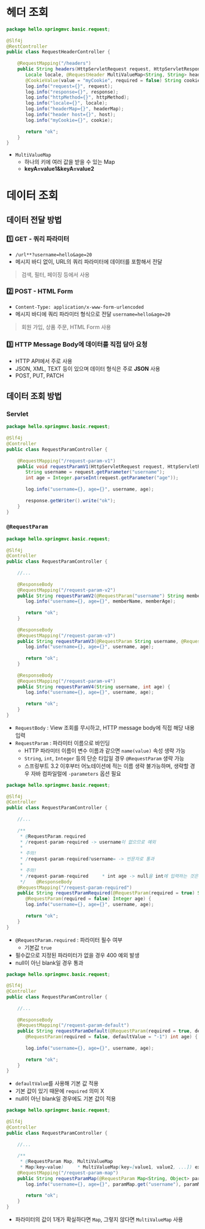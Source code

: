 # 헤더 조회
```java
package hello.springmvc.basic.request;  
  
@Slf4j  
@RestController  
public class RequestHeaderController {  
  
    @RequestMapping("/headers")  
    public String headers(HttpServletRequest request, HttpServletResponse response, HttpMethod httpMethod,  
       Locale locale, @RequestHeader MultiValueMap<String, String> headerMap, @RequestHeader("host") String host,  
       @CookieValue(value = "myCookie", required = false) String cookie) {  
       log.info("request={}", request);  
       log.info("response={}", response);  
       log.info("httpMethod={}", httpMethod);  
       log.info("locale={}", locale);  
       log.info("headerMap={}", headerMap);  
       log.info("header host={}", host);  
       log.info("myCookie={}", cookie);  
  
       return "ok";  
    }  
}
```
- `MultiValueMap`
	- 하나의 키에 여러 값을 받을 수 있는 Map
	- **keyA=value1&keyA=value2**
# 데이터 조회
## 데이터 전달 방법
### 1️⃣ GET - 쿼리 파라미터
- `/url**?username=hello&age=20`
- 메시지 바디 없이, URL의 쿼리 파라미터에 데이터를 포함해서 전달
> 검색, 필터, 페이징 등에서 사용
### 2️⃣ POST - HTML Form
- `Content-Type: application/x-www-form-urlencoded`
- 메시지 바디에 쿼리 파라미터 형식으로 전달 `username=hello&age=20`
> 회원 가입, 상품 주문, HTML Form 사용
### 3️⃣ HTTP Message Body에 데이터를 직접 담아 요청
- HTTP API에서 주로 사용
- JSON, XML, TEXT 등이 있으며 데이터 형식은 주로 **JSON** 사용
- POST, PUT, PATCH
## 데이터 조회 방법
### Servlet
```java
package hello.springmvc.basic.request;  
  
@Slf4j  
@Controller  
public class RequestParamController {  
  
    @RequestMapping("/request-param-v1")  
    public void requestParamV1(HttpServletRequest request, HttpServletResponse response) throws IOException {  
       String username = request.getParameter("username");  
       int age = Integer.parseInt(request.getParameter("age"));  
  
       log.info("username={}, age={}", username, age);  
  
       response.getWriter().write("ok");  
    }  
}
```
### `@RequestParam`
```java
package hello.springmvc.basic.request;  
  
@Slf4j  
@Controller  
public class RequestParamController {  
  
    //...
  
    @ResponseBody  
    @RequestMapping("/request-param-v2")  
    public String requestParamV2(@RequestParam("username") String memberName, @RequestParam("age") int memberAge) {  
       log.info("username={}, age={}", memberName, memberAge);  
  
       return "ok";  
    }  
  
    @ResponseBody  
    @RequestMapping("/request-param-v3")  
    public String requestParamV3(@RequestParam String username, @RequestParam int age) {  
       log.info("username={}, age={}", username, age);  
  
       return "ok";  
    }  
  
    @ResponseBody  
    @RequestMapping("/request-param-v4")  
    public String requestParamV4(String username, int age) {  
       log.info("username={}, age={}", username, age);  
  
       return "ok";  
    }  
}
```
- `RequestBody` : View 조회를 무시하고, HTTP message body에 직접 해당 내용 입력
- `RequestParam` : 파라미터 이름으로 바인딩
	- HTTP 파라미터 이름이 변수 이름과 같으면 `name(value)` 속성 생략 가능
	- `String`, `int`, `Integer` 등의 단순 타입일 경우 `@RequestParam` 생략 가능
	- 스프링부트 3.2 이후부터 어노테이션에 적는 이름 생략 불가능하며, 생략할 경우 자바 컴파일럴에 `-parameters` 옵션 필요
```java
package hello.springmvc.basic.request;  
  
@Slf4j  
@Controller  
public class RequestParamController {  
  
    //...
  
    /**  
     * @RequestParam.required  
     * /request-param-required -> username이 없으므로 예외  
     *  
     * 주의!  
     * /request-param-required?username= -> 빈문자로 통과  
     *  
     * 주의!  
     * /request-param-required     * int age -> null을 int에 입력하는 것은 불가능, 따라서 Integer 변경해야 함(또는 다음에 나오는 defaultValue 사용)  
     */    @ResponseBody  
    @RequestMapping("/request-param-required")  
    public String requestParamRequired(@RequestParam(required = true) String username,  
       @RequestParam(required = false) Integer age) {  
       log.info("username={}, age={}", username, age);  
  
       return "ok";  
    }
}
```
- `@RequestParam.required` : 파라미터 필수 여부
	- 기본값 `true`
- 필수값으로 지정된 파라미터가 없을 경우 400 예외 발생
- null이 아닌 blank일 경우 통과
```java
package hello.springmvc.basic.request;  
  
@Slf4j  
@Controller  
public class RequestParamController {  
  
    //... 
  
    @ResponseBody  
    @RequestMapping("/request-param-default")  
    public String requestParamDefault(@RequestParam(required = true, defaultValue = "guest") String username,  
       @RequestParam(required = false, defaultValue = "-1") int age) {  
  
       log.info("username={}, age={}", username, age);  
  
       return "ok";  
    }  
}
```
- `defaultValue`를 사용해 기본 값 적용
- 기본 값이 있기 때문에 `required` 의미 X
- null이 아닌 blank일 경우에도 기본 값이 적용
```java
package hello.springmvc.basic.request;  
  
@Slf4j  
@Controller  
public class RequestParamController {  
  
    //...
  
    /**  
     * @RequestParam Map, MultiValueMap  
     * Map(key=value)     * MultiValueMap(key=[value1, value2, ...]) ex) (key=userIds, value=[id1, id2])     */    @ResponseBody  
    @RequestMapping("/request-param-map")  
    public String requestParamMap(@RequestParam Map<String, Object> paramMap) {  
       log.info("username={}, age={}", paramMap.get("username"), paramMap.get("age"));  
  
       return "ok";  
    }  
}
```
- 파라미터의 값이 1개가 확실하다면 `Map`, 그렇지 않다면 `MultiValueMap` 사용

